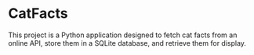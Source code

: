 # CatFacts
This project is a Python application designed to fetch cat facts from an online API, store them in a SQLite database, and retrieve them for display.
